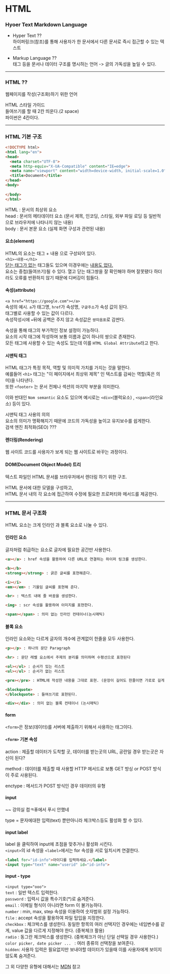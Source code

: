 # HTML

### Hyoer Text Markdown Language

- Hyper Text ??<br> 
  하이퍼링크(참조)를 통해 사용자가 한 문서에서 다른 문서로 즉시 접근할 수 있는 텍스트

- Markup Language ??<br>
  태그 등을 문서나 데이터 구조를 명시하는 언어 -> 글의 가독성을 높일 수 있다.

---
### HTML ??
웹페이지를 작성(구조화)하기 위한 언어

HTML 스타일 가이드<br>
들여쓰기를 할 때 2칸 띄운다.(2 space) <br>
파이썬은 4칸이다.

---
### HTML 기본 구조

```HTML
<!DOCTYPE html>
<html lang="en">
<head>
  <meta charset="UTF-8">
  <meta http-equiv="X-UA-Compatible" content="IE=edge">
  <meta name="viewport" content="width=device-width, initial-scale=1.0">
  <title>Document</title>
</head>
<body>
  
</body>
</html>
```

HTML : 문서의 최상위 요소<br>
head : 문서의 메타데이터 요소 (문서 제목, 인코딩, 스타일, 외부 파일 로딩 등 일반적으로 브라우저에 나타나지 않는 내용)<br>
body : 문서 본문 요소 (실제 화면 구성과 관련된 내용) 

#### 요소(element)<br>
HTML의 요소는 태그 + 내용 으로 구성되어 있다.<br>
` <h1>~내용~</h1> `<br>
<u>닫는 태그가 없는</u> 태그들도 있으며 이경우에는 <u>내용도 없다.</u><br>
요소는 중첩(들여쓰기)될 수 있다. 열고 닫는 태그쌍을 잘 확인해야 하며 잘못됐다 하더라도 오류를 반환하지 않기 때문에 디버깅이 힘들다.

#### 속성(attribute)
` <a href="https://google.com"></a> `<br>
속성의 예시. `a`가 태그명, `href`가 속성명, `구글주소`가 속성 값이 된다.<br>
태그별로 사용할 수 있는 값이 다르다.<br>
속성작성시에 `=`뒤에 공백은 주지 않고 속성값은 `쌍따옴표`로 감싼다.

속성을 통해 태그의 부가적인 정보 설정이 가능하다.<br>
요소의 시작 태그에 작성하며 보통 이름과 값이 하나의 쌍으로 존재한다.<br>
모든 태그에 사용할 수 있는 속성도 있는데 이를 `HTML Global Attribute`라고 한다.


#### 시맨틱 태그
HTML 태그가 특정 목적, 역할 및 의미적 가치를 가지는 것을 말한다.<br>
예를들어 `<h1>` 태그는 "이 페이지에서 최상위 제목" 인 텍스트를 감싸는 역할(혹은 의미)을 나타낸다.<br>
또한 `<footer>` 는 문서 전체나 섹션의 마지막 부분을 의미한다.

이와 반대인 `Nom semantic` 요소도 있으며 예시로는 `<div>`(블럭요소) , `<span>`(라인요소) 등이 있다.

시맨틱 태그 사용의 의의<br>
요소의 의미가 명확해지기 때문에 코드의 가독성을 높이고 유지보수를 쉽게한다.<br>
검색 엔진 최적화(SEO) ???


#### 렌더링(Rendering)
웹 사이트 코드를 사용자가 보게 되는 웹 사이트로 바꾸는 과정이다.


#### DOM(Document Object Model) 트리
텍스트 파일인 HTML 문서를 브라우저에서 렌더링 하기 위한 구조.<br>

HTML 문서에 대한 모델을 구성하고,<br>
HTML 문서 내의 각 요소에 접근하여 수정에 필요한 프로퍼티와 메서드를 제공한다.

---
### HTML 문서 구조화
HTML 요소는 크게 인라인 과 블록 요소로 나눌 수 있다.

#### 인라인 요소
글자처럼 취급하는 요소로 글자에 필요한 공간만 사용한다.<br>
```HTML
<a></a> : href 속성을 활용하여 다른 URL로 연결하는 하이퍼 링크를 생성한다.

<b></b>
<strong></strong> : 굵은 글씨를 표현해준다. 

<i></i>
<em></em> : 기울임 글씨를 표현해 준다.

<br> : 텍스트 내에 줄 바꿈을 생성한다.

<img> : scr 속성을 활용하여 이미지를 표현한다.

<span></span> : 의미 없는 인라인 컨테이너(논시매틱)
```


#### 블록 요소
인라인 요소와는 다르게 글자의 개수에 관계없이 한줄을 모두 사용한다.

```HTML
<p></p> : 하나의 문단 Paragraph

<hr> : 문단 레벨 요소에서 주제의 분리를 의미하며 수평선으로 표현된다

<ol></ol> : 순서가 있는 리스트
<ul></ul> : 순서가 없는 리스트

<pre></pre> : HTML에 작성한 내용을 그대로 표현. (문장이 길어도 한줄이면 가로로 길게 나타낸다.)공백문자를 유지한다.

<blockquote>
</blockquote> : 들여쓰기로 표현된다.

<div></div> : 의미 없는 블록 컨테이너 (논시매틱)
```

#### form
`<form>`은 정보(데이터)를 서버에 제출하기 위해서 사용하는 태그이다.

#### `<form>` 기본 속성
action : 제출할 데이터가 도착할 곳, 데이터를 받는곳의 URL, 공란일 경우 받는곳은 자신이 된다?

method : 데이터를 제출할 때 사용할 HTTP 메서드로 보통 GET 방싱 or POST 방식이 주로 사용된다.

enctype : 메서드가 POST 방식인 경우 데이터의 유형


#### input
~~ 강의실 컴ㅋ퓨에서 푸시 안했네


type = 문자에대한 입력(text) 뿐만아니라 체크박스등도 활성화 할 수 있다.

#### input label
label 을 클릭하여 input에 초점을 맞추거나 활성화 시킨다.<br>
`<input>`의 id 속성을 `<label>`에서는 for 속성을 서로 일치시켜 연결한다.<br>
```HTML
<label for="id-info">아이디를 입력하세요.</label>
<input type="text" name="userid" id="id-info">
```

#### input - type
`<input type="ooo">`<br>
`text` : 일반 텍스트 입력한다. <br>
`password` : 입력시 값을 특수기호(*)로 숨겨준다.<br>
`email` : 이메일 형식이 아니라면 form 이 불가능하다. <br>
`number` : min, max, step 속성을 이용하여 숫자범위 설정 가능하다.<br>
`file` : accept 속성을 활용하여 파일 탑입을 지정한다.<br>
`checkbox` : 체크박스를 생성한다. 동일한 항목의 여러 선택지인 경우에는 네임변수를 같게, value 값을 다르게 지정해야 한다. (중복체크 활용)<br>
`radio` : 동그란 체크박스를 생성한다. (중복체크가 아닌 단일 선택일 경우 사용한다.)<br>
`color picker, date picker ... ` : 여러 종류의 선택창을 보여준다.<br>
`hidden`: 사용자 입력은 필요없지만 보내야할 데이터가 있을때 이를 사용자에게 보이지 않도록 숨겨준다.<br>

그 외 다양한 유형에 대해서는 [MDN](https://developer.mozilla.org/ko/docs/Web/HTML/Element/Input) 참고

